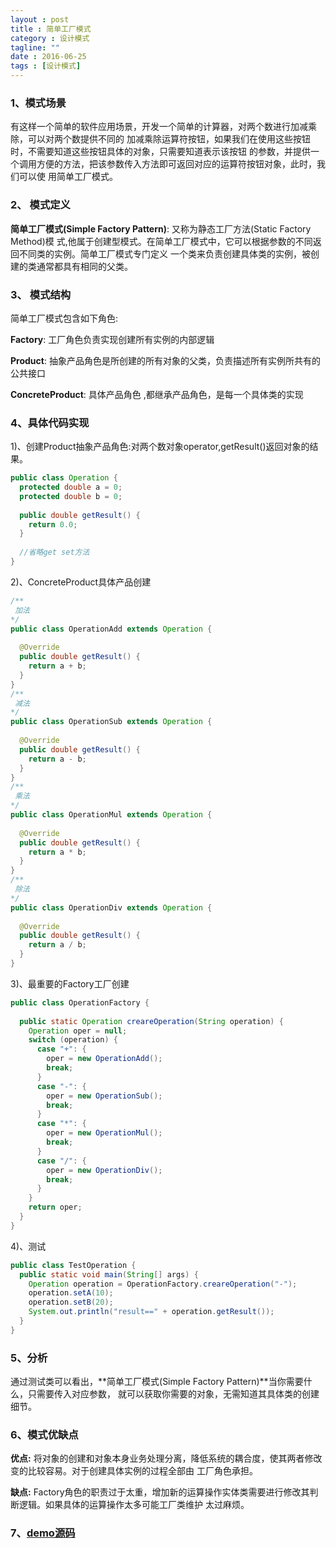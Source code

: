```yaml
---
layout : post
title : 简单工厂模式
category : 设计模式
tagline: ""
date : 2016-06-25
tags : [设计模式]
---
```


### 1、模式场景
有这样一个简单的软件应用场景，开发一个简单的计算器，对两个数进行加减乘除，可以对两个数提供不同的
加减乘除运算符按钮，如果我们在使用这些按钮时，不需要知道这些按钮具体的对象，只需要知道表示该按钮
的参数，并提供一个调用方便的方法，把该参数传入方法即可返回对应的运算符按钮对象，此时，我们可以使
用简单工厂模式。



### 2、 模式定义
**简单工厂模式(Simple Factory Pattern)**: 又称为静态工厂方法(Static Factory Method)模
式,他属于创建型模式。在简单工厂模式中，它可以根据参数的不同返回不同类的实例。简单工厂模式专门定义
一个类来负责创建具体类的实例，被创建的类通常都具有相同的父类。


### 3、 模式结构
简单工厂模式包含如下角色:

**Factory**: 工厂角色负责实现创建所有实例的内部逻辑

**Product**: 抽象产品角色是所创建的所有对象的父类，负责描述所有实例所共有的公共接口

**ConcreteProduct**: 具体产品角色 ,都继承产品角色，是每一个具体类的实现


### 4、具体代码实现
1)、创建Product抽象产品角色:对两个数对象operator,getResult()返回对象的结果。

```java
public class Operation {
  protected double a = 0;
  protected double b = 0;
  
  public double getResult() {
    return 0.0;
  }
  
  //省略get set方法
}
```

2)、ConcreteProduct具体产品创建

```java
/** 
 加法
*/
public class OperationAdd extends Operation {
  
  @Override
  public double getResult() {
    return a + b;
  }
}
/**
 减法
*/
public class OperationSub extends Operation {
  
  @Override
  public double getResult() {
    return a - b;
  }
}
/**
 乘法
*/
public class OperationMul extends Operation {
  
  @Override
  public double getResult() {
    return a * b;
  }
}
/**
 除法
*/
public class OperationDiv extends Operation {
  
  @Override
  public double getResult() {
    return a / b;
  }
}
```

3)、最重要的Factory工厂创建

```java
public class OperationFactory {
  
  public static Operation creareOperation(String operation) {
    Operation oper = null;
    switch (operation) {
      case "+": {
        oper = new OperationAdd();
        break;
      }
      case "-": {
        oper = new OperationSub();
        break;
      }
      case "*": {
        oper = new OperationMul();
        break;
      }
      case "/": {
        oper = new OperationDiv();
        break;
      }
    }
    return oper;
  }
}
```

4)、测试

```java
public class TestOperation {
  public static void main(String[] args) {
    Operation operation = OperationFactory.creareOperation("-");
    operation.setA(10);
    operation.setB(20);
    System.out.println("result==" + operation.getResult());
  }
}
```

### 5、分析
通过测试类可以看出，**简单工厂模式(Simple Factory Pattern)**当你需要什么，只需要传入对应参数，
就可以获取你需要的对象，无需知道其具体类的创建细节。


### 6、模式优缺点
**优点:**  将对象的创建和对象本身业务处理分离，降低系统的耦合度，使其两者修改变的比较容易。对于创建具体实例的过程全部由
工厂角色承担。

**缺点:** Factory角色的职责过于太重，增加新的运算操作实体类需要进行修改其判断逻辑。如果具体的运算操作太多可能工厂类维护
太过麻烦。

### 7、[demo源码](https://github.com/zhangjiadong/DesignPattern)

